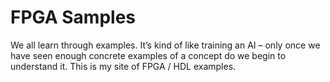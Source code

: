 # FPGA Samples
We all learn through examples. It’s kind of like training an AI – only once we have seen enough concrete examples of a concept do we begin to understand it. This is my site of FPGA / HDL examples.
